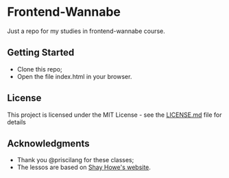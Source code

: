 # Frontend-Wannabe

Just a repo for my studies in frontend-wannabe course.

## Getting Started

 - Clone this repo;
 - Open the file index.html in your browser.

## License

This project is licensed under the MIT License - see the [LICENSE.md](LICENSE.md) file for details

## Acknowledgments

* Thank you @priscilang for these classes;
* The lessos are based on [Shay Howe's website](getting-to-know-css/).

